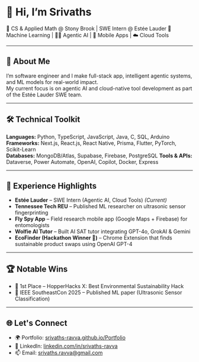 # 👋 Hi, I’m Srivaths

📍 CS & Applied Math @ Stony Brook | SWE Intern @ Estée Lauder
🧠 Machine Learning | 🧑‍🏫 Agentic AI  | 📱 Mobile Apps | ☁️ Cloud Tools

---

## 🚀 About Me
I’m software engineer and I make full-stack app, intelligent agentic systems, and ML models for real-world impact.  
My current focus is on agentic AI and cloud-native tool development as part of the Estée Lauder SWE team.

---

## 🛠️ Technical Toolkit
**Languages:** Python, TypeScript, JavaScript, Java, C, SQL, Arduino  
**Frameworks:** Next.js, React.js, React Native, Prisma, Flutter, PyTorch, Scikit-Learn  
**Databases:** MongoDB/Atlas, Supabase, Firebase, PostgreSQL
**Tools & APIs:** Dataverse, Power Automate, OpenAI, Copilot, Docker, Express

---

## 💼 Experience Highlights
- **Estée Lauder** – SWE Intern (Agentic AI, Cloud Tools) *(Current)*
- **Tennessee Tech REU** – Published ML researcher on ultrasonic sensor fingerprinting
- **Fly Spy App** – Field research mobile app (Google Maps + Firebase) for entomologists
- **Wolfie AI Tutor** – Built AI SAT tutor integrating GPT-4o, GrokAI & Gemini
- **EcoFinder (Hackathon Winner 🏅)** – Chrome Extension that finds sustainable product swaps using OpenAI GPT-4

---

## 🏆 Notable Wins
- 🥇 1st Place – HopperHacks X: Best Environmental Sustainability Hack  
- 📄 IEEE SoutheastCon 2025 – Published ML paper (Ultrasonic Sensor Classification)

---

## 🌐 Let's Connect
- 🌍 Portfolio: [srivaths-ravva.github.io/Portfolio](https://srivaths-ravva.github.io/Portfolio)  
- 🔗 LinkedIn: [linkedin.com/in/srivaths-ravva](https://linkedin.com/in/srivaths-ravva)  
- 📫 Email: srivaths.ravva@gmail.com
